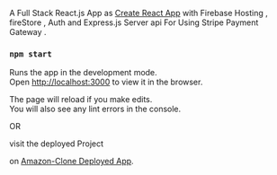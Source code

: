 A Full Stack React.js App as [Create React App](https://github.com/facebook/create-react-app) with Firebase Hosting , fireStore , Auth and Express.js Server api For Using Stripe Payment Gateway . 

### `npm start`

Runs the app in the development mode.<br />
Open [http://localhost:3000](http://localhost:3000) to view it in the browser.

The page will reload if you make edits.<br />
You will also see any lint errors in the console.


OR 

visit the deployed Project

on   [Amazon-Clone Deployed App](https://challenge-b6dbb.web.app/).
